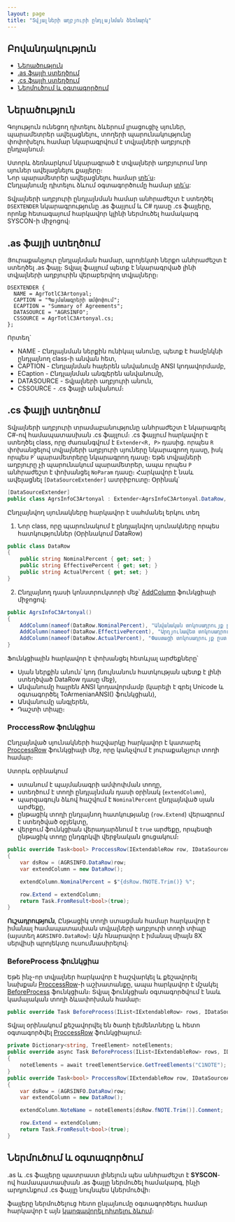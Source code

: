 ```yaml
---
layout: page
title: "Տվյալների աղբյուրի ընդլայնման ձեռնարկ" 
---
```


## Բովանդակություն
* [Ներածություն](#ներածություն)
* [.as ֆայլի ստեղծում](#as-ֆայլի-ստեղծում)
* [.cs ֆայլի ստեղծում](#cs-ֆայլի-ստեղծում)
* [Ներմուծում և օգտագործում](#ներմուծում-և-օգտագործում)

## Ներածություն

Գոյություն ունեցող դիտելու ձևերում լրացուցիչ սյուներ, պարամետրեր ավելացնելու, տողերի պարունակությունը փոփոխելու համար նկարագրվում է տվյալների աղբյուրի ընդլայնում։

Ստորև ձեռնարկում նկարագրած է տվյալների աղբյուրում նոր սյուներ ավելացնելու քայլերը։  
Նոր պարամետրեր ավելացնելու համար [տե՛ս](ds_extender_param_guide.md)։  
Ընդլայնումը դիտելու ձևում օգտագործումը համար [տե՛ս](view_guide.md):  

Տվյալների աղբյուրի ընդլայնման համար անհրաժեշտ է ստեղծել `DSEXTENDER` նկարագրությունը .as ֆայլում և C# դասը .cs ֆայլերը, որոնք հետագայում հարկավոր կլինի ներմուծել համակարգ SYSCON-ի միջոցով։

## .as ֆայլի ստեղծում

Յուրաքանչյուր ընդլայնման համար, պրոյեկտի ներքո անհրաժեշտ է ստեղծել .as ֆայլ։ Տվյալ ֆայլում պետք է նկարագրված լինի տվյալների աղբյուրին վերաբերվող տվյալները։

``` as4x
DSEXTENDER {
  NAME = AgrTotlC3Artonyal;
  CAPTION = "Պայմանագրերի ամփոփում";
  ECAPTION = "Summary of Agreements";
  DATASOURCE = "AGRSINFO";
  CSSOURCE = AgrTotlC3Artonyal.cs;
}; 
```

Որտեղ`
- NAME - Ընդլայնման ներքին ունիկալ անունը, պետք է համընկնի ընդլայնող class-ի անվան հետ,
- CAPTION - Ընդլայնման հայերեն անվանումը ANSI կոդավորմամբ,
- ECaption - Ընդլայնման անգլերեն անվանումը,
- DATASOURCE - Տվյալների աղբյուրի անուն,
- CSSOURCE - .cs ֆայլի անվանում։

## .cs ֆայլի ստեղծում

Տվյալների աղբյուրի տրամաբանությունը անհրաժեշտ է նկարագրել C#-ով համապատասխան .cs ֆայլում։
.cs ֆայլում հարկավոր է ստեղծել class, որը ժառանգվում է `Extender<R, P>` դասից. որպես `R` փոխանցելով տվյալների աղբյուրի սյուները նկարագրող դասը, իսկ որպես `P`՝ պարամետրերը նկարագրող դասը։ 
Եթե տվյալների աղբյուրը չի պարունակում պարամետրեր, ապա որպես `P` անհրաժեշտ է փոխանցել `NoParam` դասը։ 
Հարկավոր է նաև ավելացնել `[DataSourceExtender]` ատրիբուտը։ Օրինակ՝ 

``` cs
[DataSourceExtender]
public class AgrsInfoC3Artonyal : Extender<AgrsInfoC3Artonyal.DataRow, NoParam>
```

Ընդլայնվող սյունակները հարկավոր է սահմանել երկու տեղ
1. Նոր class, որը պարունակում է ընդլայնվող սյունակները որպես հատկություններ  (Օրինակում DataRow)

``` cs
public class DataRow
{
    public string NominalPercent { get; set; }
    public string EffectivePercent { get; set; }
    public string ActualPercent { get; set; }
}
```

2. Ընդլայնող դասի կոնստրուկտորի մեջ՝ [AddColumn](ds_extender.md#addcolumn) ֆունկցիայի միջոցով։

``` cs
public AgrsInfoC3Artonyal()
{
    AddColumn(nameof(DataRow.NominalPercent), "Անվանական տոկոսադրույք ըստ նշումի".ToArmenianANSI(), "Nominal interest rate as per note", FieldTypeProvider.GetNumericPositiveFieldType(9,4));
    AddColumn(nameof(DataRow.EffectivePercent), "Արդյունավետ տոկոսադրույք ըստ նշումի".ToArmenianANSI(), "Effective rate as per note", FieldTypeProvider.GetNumericPositiveFieldType(9,4));
    AddColumn(nameof(DataRow.ActualPercent), "Փաստացի տոկոսադրույք ըստ նշումի".ToArmenianANSI(), "Actual rate as per note", FieldTypeProvider.GetNumericPositiveFieldType(9, 4));
}
```

Ֆունկցիային հարկավոր է փոխանցել հետևյալ արժեքները՝
- Սյան ներքին անուն՝ կոդ (նույնանուն հատկության պետք է լինի ստեղծված DataRow դասը մեջ),
- Անվանումը հայրեն ANSI կոդավորմամբ (կարելի է գրել Unicode և օգտագործել ToArmenianANSI() ֆունկցիան),
- Անվանումը անգլերեն,
- Դաշտի տիպը։

### ProccessRow ֆունկցիա

Ընդլայնված սյունակների հաշվարկը հարկավոր է կատարել [ProccessRow](ds_extender.md#proccessrow) ֆունկցիայի մեջ, որը կանչվում է յուրաքանչյուր տողի համար։

Ստորև օրինակում
- ստանում է պայմանագրի ամփոփման տողը,
- ստեղծում է տողի ընդլայնման դասի օրինակ (`extendColumn`),
- պարզագույն ձևով հաշվում է `NominalPercent` ընդլայնված սյան արժեքը,
- ընթացիկ տողի ընդլայնող հատկությանը (`row.Extend`) վերագրում է ստեղծված օբյեկտը,
- վերջում ֆունկցիան վերադարձնում է `true` արժեքը, որպեսզի ընթացիկ տողը ընդգրկվի վերջնական ցուցակում։

``` cs
public override Task<bool> ProccessRow(IExtendableRow row, IDataSourceArgs args)
{
    var dsRow = (AGRSINFO.DataRow)row;
    var extendColumn = new DataRow();

    extendColumn.NominalPercent = $"{dsRow.fNOTE.Trim()} %";

    row.Extend = extendColumn;
    return Task.FromResult<bool>(true);
}
```

**Ուշադրություն**, Ընթացիկ տողի ստացման համար հարկավոր է իմանալ համապատասխան տվյալների աղբյուրի տողի տիպը (այստեղ `AGRSINFO.DataRow`)։ Այն հնարավոր է իմանալ միայն 8X սերվիսի պրոյեկտը ուսումնասիրելով։

### BeforeProcess ֆունկցիա

Եթե ինչ-որ տվյալներ հարկավոր է հաշվարկել և քեշավորել նախքան [ProccessRow](ds_extender.md#proccessrow)-ի աշխատանքը, ապա հարկավոր է մշակել [BeforeProcess](ds_extender.md#beforeprocess) ֆունկցիան։ 
Տվյալ ֆունկցիան օգտագործվում է նաև կամայական տողի ձևափոխման համար։

``` cs
public override Task BeforeProcess(IList<IExtendableRow> rows, IDataSourceArgs args)
```

Տվյալ օրինակում քեշավորվել են ծառի էլեմենտները և հետո օգտագործվել [ProccessRow](ds_extender.md#proccessrow) ֆունկցիայում։

``` cs
private Dictionary<string, TreeElement> noteElements;
public override async Task BeforeProcess(IList<IExtendableRow> rows, IDataSourceArgs args)
{
    noteElements = await treeElementService.GetTreeElements("C1NOTE");
}
public override Task<bool> ProccessRow(IExtendableRow row, IDataSourceArgs args)
{
    var dsRow = (AGRSINFO.DataRow)row;
    var extendColumn = new DataRow();

    extendColumn.NoteName = noteElements[dsRow.fNOTE.Trim()].Comment;

    row.Extend = extendColumn;
    return Task.FromResult<bool>(true);
}
```

## Ներմուծում և օգտագործում

.as և .cs ֆայլերը պատրաստ լինելուն պես անհրաժեշտ է **SYSCON**-ով համապատասխան .as ֆայլը ներմուծել համակարգ, ինչի արդյունքում .cs ֆայլը նույնպես կներմուծվի։ 

ֆայլերը ներմուծելուց հետո ընլայնումը օգտագործելու համար հարկավոր է այն [կարգավորել դիտելու ձևում](view_guide.md)։
